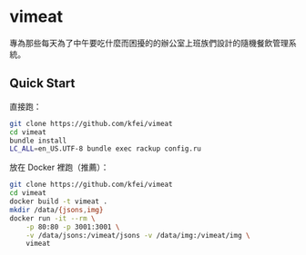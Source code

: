 # vimeat

專為那些每天為了中午要吃什麼而困擾的的辦公室上班族們設計的隨機餐飲管理系統。

## Quick Start

直接跑：

```bash
git clone https://github.com/kfei/vimeat
cd vimeat
bundle install
LC_ALL=en_US.UTF-8 bundle exec rackup config.ru
```

放在 Docker 裡跑（推薦）：

```bash
git clone https://github.com/kfei/vimeat
cd vimeat
docker build -t vimeat .
mkdir /data/{jsons,img}
docker run -it --rm \
    -p 80:80 -p 3001:3001 \
    -v /data/jsons:/vimeat/jsons -v /data/img:/vimeat/img \
    vimeat
```
